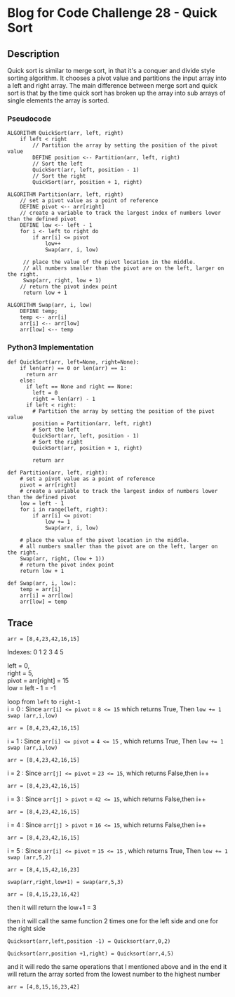 # Blog for Code Challenge 28 - Quick Sort

## Description

Quick sort is similar to merge sort, in that it's a conquer and divide style sorting algorithm. It chooses a pivot value and partitions the input array into a left and right array. The main difference between merge sort and quick sort is that by the time quick sort has broken up the array into sub arrays of single elements the array is sorted.

### Pseudocode

```pseudocode
ALGORITHM QuickSort(arr, left, right)
    if left < right
        // Partition the array by setting the position of the pivot value
        DEFINE position <-- Partition(arr, left, right)
        // Sort the left
        QuickSort(arr, left, position - 1)
        // Sort the right
        QuickSort(arr, position + 1, right)

ALGORITHM Partition(arr, left, right)
    // set a pivot value as a point of reference
    DEFINE pivot <-- arr[right]
    // create a variable to track the largest index of numbers lower than the defined pivot
    DEFINE low <-- left - 1
    for i <- left to right do
        if arr[i] <= pivot
            low++
            Swap(arr, i, low)

     // place the value of the pivot location in the middle.
     // all numbers smaller than the pivot are on the left, larger on the right.
     Swap(arr, right, low + 1)
    // return the pivot index point
     return low + 1

ALGORITHM Swap(arr, i, low)
    DEFINE temp;
    temp <-- arr[i]
    arr[i] <-- arr[low]
    arr[low] <-- temp
```

### Python3 Implementation

```python3
def QuickSort(arr, left=None, right=None):
    if len(arr) == 0 or len(arr) == 1:
      return arr
    else:
      if left == None and right == None:
        left = 0
        right = len(arr) - 1
      if left < right:
        # Partition the array by setting the position of the pivot value
        position = Partition(arr, left, right)
        # Sort the left
        QuickSort(arr, left, position - 1)
        # Sort the right
        QuickSort(arr, position + 1, right)

        return arr

def Partition(arr, left, right):
    # set a pivot value as a point of reference
    pivot = arr[right]
    # create a variable to track the largest index of numbers lower than the defined pivot
    low = left - 1
    for i in range(left, right):
        if arr[i] <= pivot:
            low += 1
            Swap(arr, i, low)

    # place the value of the pivot location in the middle.
    # all numbers smaller than the pivot are on the left, larger on the right.
    Swap(arr, right, (low + 1))
    # return the pivot index point
    return low + 1

def Swap(arr, i, low):
    temp = arr[i]
    arr[i] = arr[low]
    arr[low] = temp
```

## Trace

`arr = [8,4,23,42,16,15]`

Indexes: 0 1 2 3 4 5

left = 0,  
right = 5,  
pivot = arr[right] = 15  
low = left - 1 = -1

loop from `left` to `right-1`  
i = 0 : Since `arr[i] <= pivot` = `8 <= 15`
which returns True, Then `low += 1`
`swap (arr,i,low)`

`arr = [8,4,23,42,16,15]`

i = 1 : Since `arr[i] <= pivot` = `4 <= 15` ,
which returns True, Then `low += 1`
`swap (arr,i,low)`

`arr = [8,4,23,42,16,15]`

i = 2 : Since `arr[j] <= pivot` = `23 <= 15`, which returns False,then i++

`arr = [8,4,23,42,16,15]`

i = 3 : Since `arr[j] > pivot` = `42 <= 15`, which returns False,then i++

`arr = [8,4,23,42,16,15]`

i = 4 : Since `arr[j] > pivot` = `16 <= 15`, which returns False,then i++

`arr = [8,4,23,42,16,15]`

i = 5 : Since `arr[i] <= pivot` = `15 <= 15` ,
which returns True, Then `low += 1`
`swap (arr,5,2)`

`arr = [8,4,15,42,16,23]`

`swap(arr,right,low+1) = swap(arr,5,3)`

`arr = [8,4,15,23,16,42]`

then it will return the low+1 = 3

then it will call the same function 2 times one for the left side and one for the right side

`Quicksort(arr,left,position -1) = Quicksort(arr,0,2)`

`Quicksort(arr,position +1,right) = Quicksort(arr,4,5)`

and it will redo the same operations that I mentioned above and in the end it will return the array sorted from the lowest number to the highest number 

`arr = [4,8,15,16,23,42]`
